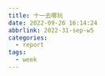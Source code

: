 ```yaml
---
title: 十一去哪玩
date: 2022-09-26 16:14:24
abbrlink: 2022-31-sep-w5
categories:
  - report
tags:
  - week
---
```

